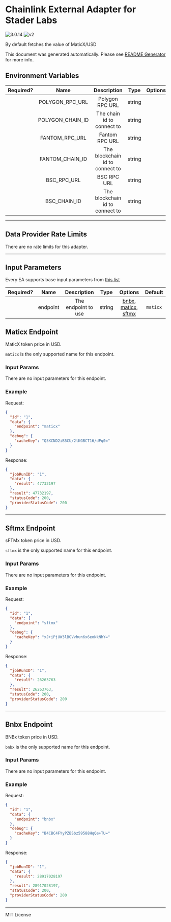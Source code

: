 # Chainlink External Adapter for Stader Labs

![3.0.14](https://img.shields.io/github/package-json/v/smartcontractkit/external-adapters-js?filename=packages/sources/stader-labs/package.json) ![v2](https://img.shields.io/badge/framework%20version-v2-blueviolet)

By default fetches the value of MaticX/USD

This document was generated automatically. Please see [README Generator](../../scripts#readme-generator) for more info.

## Environment Variables

| Required? |       Name       |           Description           |  Type  | Options | Default |
| :-------: | :--------------: | :-----------------------------: | :----: | :-----: | :-----: |
|           | POLYGON_RPC_URL  |         Polygon RPC URL         | string |         |         |
|           | POLYGON_CHAIN_ID |   The chain id to connect to    | string |         |  `137`  |
|           |  FANTOM_RPC_URL  |         Fantom RPC URL          | string |         |         |
|           | FANTOM_CHAIN_ID  | The blockchain id to connect to | string |         |  `250`  |
|           |   BSC_RPC_URL    |           BSC RPC URL           | string |         |         |
|           |   BSC_CHAIN_ID   | The blockchain id to connect to | string |         |  `56`   |

---

## Data Provider Rate Limits

There are no rate limits for this adapter.

---

## Input Parameters

Every EA supports base input parameters from [this list](../../core/bootstrap#base-input-parameters)

| Required? |   Name   |     Description     |  Type  |                                   Options                                    | Default  |
| :-------: | :------: | :-----------------: | :----: | :--------------------------------------------------------------------------: | :------: |
|           | endpoint | The endpoint to use | string | [bnbx](#bnbx-endpoint), [maticx](#maticx-endpoint), [sftmx](#sftmx-endpoint) | `maticx` |

## Maticx Endpoint

MaticX token price in USD.

`maticx` is the only supported name for this endpoint.

### Input Params

There are no input parameters for this endpoint.

### Example

Request:

```json
{
  "id": "1",
  "data": {
    "endpoint": "maticx"
  },
  "debug": {
    "cacheKey": "Q3XCND2iB5CU/2lKGBCT16/dPq0="
  }
}
```

Response:

```json
{
  "jobRunID": "1",
  "data": {
    "result": 47732197
  },
  "result": 47732197,
  "statusCode": 200,
  "providerStatusCode": 200
}
```

---

## Sftmx Endpoint

sFTMx token price in USD.

`sftmx` is the only supported name for this endpoint.

### Input Params

There are no input parameters for this endpoint.

### Example

Request:

```json
{
  "id": "1",
  "data": {
    "endpoint": "sftmx"
  },
  "debug": {
    "cacheKey": "xJ+iPjUW3lBOVvhun6x6eoNkNhY="
  }
}
```

Response:

```json
{
  "jobRunID": "1",
  "data": {
    "result": 26263763
  },
  "result": 26263763,
  "statusCode": 200,
  "providerStatusCode": 200
}
```

---

## Bnbx Endpoint

BNBx token price in USD.

`bnbx` is the only supported name for this endpoint.

### Input Params

There are no input parameters for this endpoint.

### Example

Request:

```json
{
  "id": "1",
  "data": {
    "endpoint": "bnbx"
  },
  "debug": {
    "cacheKey": "B4CBC4FYyPZBSbz59588HqQe+TU="
  }
}
```

Response:

```json
{
  "jobRunID": "1",
  "data": {
    "result": 28917028197
  },
  "result": 28917028197,
  "statusCode": 200,
  "providerStatusCode": 200
}
```

---

MIT License

